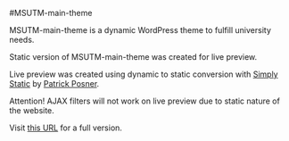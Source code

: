 #MSUTM-main-theme

MSUTM-main-theme is a dynamic WordPress theme to fulfill university needs.

Static version of MSUTM-main-theme was created for live preview.

Live preview was created using dynamic to static conversion with [Simply Static](https://wordpress.org/plugins/simply-static/) by [Patrick Posner](https://patrickposner.dev/).

Attention! AJAX filters will not work on live preview due to static nature of the website.

Visit [this URL](https://github.com/Shadrie/Wordpress_MSUTM_Main_Theme) for a full version.